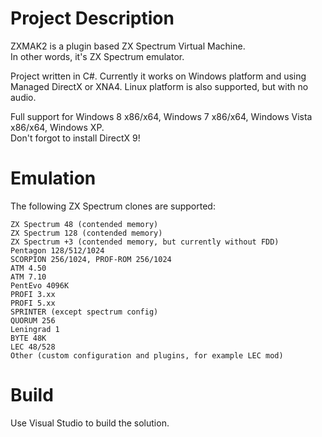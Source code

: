 # Project Description
ZXMAK2 is a plugin based ZX Spectrum Virtual Machine. \
In other words, it's ZX Spectrum emulator.

Project written in C#. Currently it works on Windows platform and using Managed DirectX or XNA4.
Linux platform is also supported, but with no audio.

Full support for Windows 8 x86/x64, Windows 7 x86/x64, Windows Vista x86/x64, Windows XP. \
Don't forgot to install DirectX 9!

# Emulation

The following ZX Spectrum clones are supported:

    ZX Spectrum 48 (contended memory)
    ZX Spectrum 128 (contended memory)
    ZX Spectrum +3 (contended memory, but currently without FDD)
    Pentagon 128/512/1024
    SCORPION 256/1024, PROF-ROM 256/1024
    ATM 4.50
    ATM 7.10
    PentEvo 4096K
    PROFI 3.xx
    PROFI 5.xx
    SPRINTER (except spectrum config)
    QUORUM 256
    Leningrad 1
    BYTE 48K
    LEC 48/528
    Other (custom configuration and plugins, for example LEC mod)
    
# Build
Use Visual Studio to build the solution.
